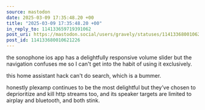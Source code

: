 ```yaml
---
source: mastodon
date: 2025-03-09 17:35:48.20 +00
title: "2025-03-09 17:35:48.20 +00"
in_reply_to: 114133659719391062
post_uri: https://mastodon.social/users/gravely/statuses/114133680010621226
post_id: 114133680010621226
---
```

the sonophone ios app has a delightfully responsive volume slider but the navigation confuses me so I can't get into the habit of using it exclusively.

this home assistant hack can't do search, which is a bummer.

honestly plexamp continues to be the most delightful but they’ve chosen to deprioritize and kill http streams too, and its speaker targets are limited to airplay and bluetooth, and both stink.


